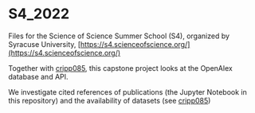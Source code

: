 # S4_2022
Files for the Science of Science Summer School (S4), organized by Syracuse University, [https://s4.scienceofscience.org/](https://s4.scienceofscience.org/)

Together with [cripp085](https://github.com/cripp085/S4_2022), this capstone project looks at the OpenAlex database and API.

We investigate cited references of publications (the Jupyter Notebook in this repository) and the availability of datasets (see [cripp085](https://github.com/cripp085/S4_2022))
